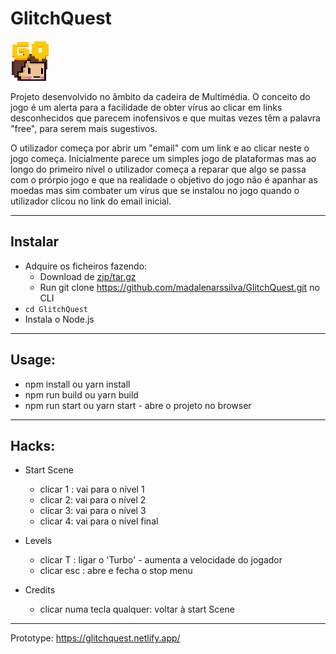 # GlitchQuest

![Phaser avatar studying](./src/assets/icon.png)

Projeto desenvolvido no âmbito da cadeira de Multimédia. O conceito do jogo é um alerta para a facilidade de obter vírus ao clicar em links desconhecidos que parecem inofensivos e que muitas vezes têm a palavra "free", para serem mais sugestivos. 

O utilizador começa por abrir um "email" com um link e ao clicar neste o jogo começa. Inicialmente parece um simples jogo de plataformas mas ao longo do primeiro nível o utilizador começa a reparar que algo se passa com o prórpio jogo e que na realidade o objetivo do jogo não é apanhar as moedas mas sim combater um vírus que se instalou no jogo quando o utilizador clicou no link do email inicial.




---

## Instalar
- Adquire os ficheiros fazendo:
  - Download de [zip/tar.gz](https://github.com/madalenarssilva/GlitchQuest.git)
  - Run git clone https://github.com/madalenarssilva/GlitchQuest.git no CLI
- `cd GlitchQuest`
- Instala o Node.js 

---

## Usage:

- npm install ou yarn install
- npm run build ou yarn build 
- npm run start ou yarn start - abre o projeto no browser

---

## Hacks:

- Start Scene
   - clicar 1 : vai para o nível 1
   - clicar 2: vai para o nível 2
   - clicar 3: vai para o nível 3
   - clicar 4: vai para o nível final 

- Levels
   - clicar T : ligar o 'Turbo' - aumenta a velocidade do jogador 
   - clicar esc : abre e fecha o stop menu

- Credits 
   - clicar numa tecla qualquer: voltar à start Scene

---

Prototype:
https://glitchquest.netlify.app/


